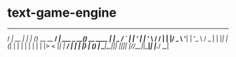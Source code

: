 # text-game-engine
   ____       _ _     _             ____            _           
  / ___| __ _| | |__ (_)_ __ __  __/ ___|  ___ _ __(_)_ __   ____
 | |  _ / _` | | '_ \| | '_ \\ \/ / |  | |/ _ \ '__| | '_ \ / _  |
 | |_| | (_| | | | | | | | | |>  < |__| |  __/ |  | | |_) | (_) |
  \____|\__,_|_|_| |_|_|_| |_/_/\_\____|_|\___|_|  |_.__/ \__,_|


